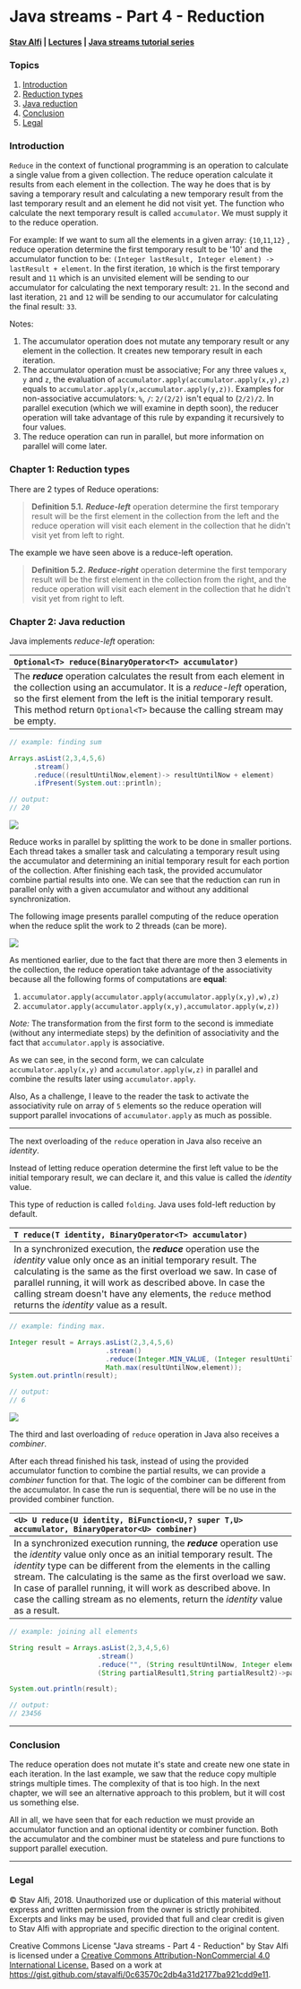 # Java streams - Part 4 - Reduction
#### [Stav Alfi](https://github.com/stavalfi) | [Lectures](https://github.com/stavalfi/lectures) | [Java streams tutorial series](https://gist.github.com/stavalfi/969539b245fd71f18ecd14f48eed2a5d)

### Topics

1. [Introduction](#introduction)
2. [Reduction types](#chapter-1-reduction-types)
2. [Java reduction](#chapter-2-java-reduction)
4. [Conclusion](#conclusion)
5. [Legal](#legal)

### Introduction

`Reduce` in the context of functional programming is an operation to calculate a single value from a given collection. The reduce operation calculate it results from each element in the collection. The way he does that is by saving a temporary result and calculating a new temporary result from the last temporary result and an element he did not visit yet. The function who calculate the next temporary result is called `accumulator`. We must supply it to the reduce operation.

For example:
If we want to sum all the elements in a given array: `{10`,`11`,`12}` , reduce operation determine the first temporary result to be '10' and the accumulator function to be: `(Integer lastResult, Integer element) -> lastResult + element`.
In the first iteration, `10` which is the first temporary result and `11` which is an unvisited element will be sending to our accumulator for calculating the next temporary result: `21`.
In the second and last iteration, `21` and `12` will be sending to our accumulator for calculating the final result: `33`.

Notes:

1. The accumulator operation does not mutate any temporary result or any element in the collection. It creates new temporary result in each iteration.
2. The accumulator operation must be associative; For any three values `x`, `y` and `z`, the evaluation of `accumulator.apply(accumulator.apply(x,y),z)` equals to `accumulator.apply(x,accumulator.apply(y,z))`. Examples for non-associative accumulators: `%`, `/`: `2/(2/2)` isn't equal to (`2/2)/2`. In parallel execution (which we will examine in depth soon), the reducer operation will take advantage of this rule by expanding it recursively to four values.
3. The reduce operation can run in parallel, but more information on parallel will come later.

### Chapter 1: Reduction types

There are 2 types of Reduce operations:

> **Definition 5.1.** **_Reduce-left_** operation determine the first temporary result will be the first element in the collection from the left and the reduce operation will visit each element in the collection that he didn't visit yet from left to right.

The example we have seen above is a reduce-left operation.

> **Definition 5.2.** **_Reduce-right_** operation determine the first temporary result will be the first element in the collection from the right, and the reduce operation will visit each element in the collection that he didn't visit yet from right to left.

### Chapter 2: Java reduction

Java implements _reduce-left_ operation:

|`Optional<T> reduce(BinaryOperator<T> accumulator)`|
|:--|
| The **_reduce_** operation calculates the result from each element in the collection using an accumulator. It is a _reduce-left_ operation, so the first element from the left is the initial temporary result. This method return `Optional<T>` because the calling stream may be empty. |

```java
// example: finding sum

Arrays.asList(2,3,4,5,6)
      .stream()
      .reduce((resultUntilNow,element)-> resultUntilNow + element)
      .ifPresent(System.out::println);

// output:
// 20
```
![](http://i.imgur.com/srRPrc3.jpg)

Reduce works in parallel by splitting the work to be done in smaller portions.
Each thread takes a smaller task and calculating a temporary result using the accumulator and determining an initial temporary result for each portion of the collection. After finishing each task, the provided accumulator combine partial results into one. We can see that the reduction can run in parallel only with a given accumulator and without any additional synchronization.

The following image presents parallel computing of the reduce operation when the reduce split the work to 2 threads (can be more).

![](http://i.imgur.com/DkU20og.jpg)

As mentioned earlier, due to the fact that there are more then 3 elements in the collection, the reduce operation take advantage of the associativity because all the following forms of computations are **equal**:

1. `accumulator.apply(accumulator.apply(accumulator.apply(x,y),w),z)`
2. `accumulator.apply(accumulator.apply(x,y),accumulator.apply(w,z))`

_Note:_ The transformation from the first form to the second is immediate (without any intermediate steps) by the definition of associativity and the fact that `accumulator.apply` is associative. 

As we can see, in the second form, we can calculate `accumulator.apply(x,y)` and `accumulator.apply(w,z)` in parallel and combine the results later using `accumulator.apply`.

Also, As a challenge, I leave to the reader the task to activate the associativity rule on array of `5` elements so the reduce operation will support parallel invocations of `accumulator.apply` as much as possible.

----
The next overloading of the `reduce` operation in Java also receive an _identity_.

Instead of letting reduce operation determine the first left value to be the initial temporary result, we can declare it, and this value is called the _identity_ value.

This type of reduction is called `folding`. Java uses fold-left reduction by default.

| `T reduce(T identity, BinaryOperator<T> accumulator)` |
| :--- |
| In a synchronized execution, the **_reduce_** operation use the _identity_ value only once as an initial temporary result. The calculating is the same as the first overload we saw. In case of parallel running, it will work as described above. In case the calling stream doesn't have any elements, the `reduce` method returns the _identity_ value as a result. |

``` java
// example: finding max.

Integer result = Arrays.asList(2,3,4,5,6)
                        .stream()
                        .reduce(Integer.MIN_VALUE, (Integer resultUntilNow, Integer element)->
                        Math.max(resultUntilNow,element));
System.out.println(result);

// output:
// 6
```
![](http://i.imgur.com/2CUx0Cd.jpg)

The third and last overloading of `reduce` operation in Java also receives a _combiner_.

After each thread finished his task, instead of using the provided accumulator function to combine the partial results, we can provide a _combiner_ function for that. The logic of the combiner can be different from the accumulator.
In case the run is sequential, there will be no use in the provided combiner function.

| `<U> U reduce(U identity, BiFunction<U,? super T,U> accumulator, BinaryOperator<U> combiner)` |
| :--- |
| In a synchronized execution running, the _**reduce**_ operation use the _identity_ value only once as an initial temporary result. The _identity_ type can be different from the elements in the calling stream. The calculating is the same as the first overload we saw. In case of parallel running, it will work as described above. In case the calling stream as no elements, return the _identity_ value as a result. |

```java
// example: joining all elements

String result = Arrays.asList(2,3,4,5,6)
                      .stream()
                      .reduce("", (String resultUntilNow, Integer element)-> resultUntilNow+element,
                      (String partialResult1,String partialResult2)->partialResult1.concat(partialResult2));

System.out.println(result);

// output:
// 23456
```

---

### Conclusion

The reduce operation does not mutate it's state and create new one state in each iteration. In the last example, we saw that the reduce copy multiple strings multiple times. The complexity of that is too high. In the next chapter, we will see an alternative approach to this problem, but it will cost us something else.

All in all, we have seen that for each reduction we must provide an accumulator function and an optional identity or combiner function. Both the accumulator and the combiner must be stateless and pure functions to support parallel execution.

---

### Legal

© Stav Alfi, 2018. Unauthorized use or duplication of this material without express and written permission from the owner is strictly prohibited. Excerpts and links may be used, provided that full and clear credit is given to Stav Alfi with appropriate and specific direction to the original content.

Creative Commons License "Java streams - Part 4 - Reduction" by Stav Alfi is licensed under a [Creative Commons Attribution-NonCommercial 4.0 International License.](http://creativecommons.org/licenses/by-nc/4.0/)
Based on a work at https://gist.github.com/stavalfi/0c63570c2db4a31d2177ba921cdd9e11.